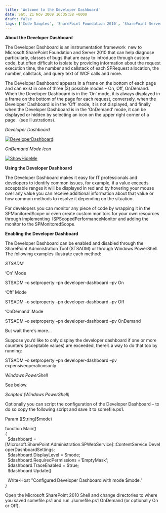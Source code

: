 ```yaml
---
title: 'Welcome to the Developer Dashboard'
date: Sat, 21 Nov 2009 16:35:58 +0000
draft: false
tags: ['Code Samples', 'SharePoint Foundation 2010', 'SharePoint Server 2010', 'Uncategorized', 'Windows Powershell']
---
```


**About the Developer Dashboard**

The Developer Dashboard is an instrumentation framework  new to Microsoft SharePoint Foundation and Server 2010 that can help diagnose particularly, classes of bugs that are easy to introduce through custom code, but often difficult to isolate by providing information about the request execution time, the number and callstack of each SPRequest allocation, the number, callstack, and query text of WCF calls and more.

The Developer Dashboard appears in a frame on the bottom of each page and can exist in one of three (3) possible modes – On, Off, OnDemand.  When the Developer Dashboard is in the ‘On’ mode, it is always displayed in a frame on the bottom of the page for each request, conversely, when the Developer Dashboard is in the ‘Off’ mode, it is not displayed, and finally when the Developer Dashboard is in the ‘OnDemand’ mode, it can be displayed or hidden by selecting an icon on the upper right corner of a page.  (see illustrations).

_Developer Dashboard_

[![DeveloperDashboard](https://msdnshared.blob.core.windows.net/media/TNBlogsFS/BlogFileStorage/blogs_technet/wbaer/WindowsLiveWriter/WelcometotheDeveloperDashboard_E820/DeveloperDashboard_thumb.png "DeveloperDashboard")](https://msdnshared.blob.core.windows.net/media/TNBlogsFS/BlogFileStorage/blogs_technet/wbaer/WindowsLiveWriter/WelcometotheDeveloperDashboard_E820/DeveloperDashboard_2.png)

_OnDemand Mode Icon_

[![ShowHideMe](https://msdnshared.blob.core.windows.net/media/TNBlogsFS/BlogFileStorage/blogs_technet/wbaer/WindowsLiveWriter/WelcometotheDeveloperDashboard_E820/ShowHideMe_thumb_1.png "ShowHideMe")](https://msdnshared.blob.core.windows.net/media/TNBlogsFS/BlogFileStorage/blogs_technet/wbaer/WindowsLiveWriter/WelcometotheDeveloperDashboard_E820/ShowHideMe_4.png) 

**Using the Developer Dashboard**

The Developer Dashboard makes it easy for IT professionals and developers to identify common issues, for example, if a value exceeds acceptable ranges it will be displayed in red and by hovering your mouse over any value you can receive additional information about that value or how common methods to resolve it depending on the situation.

For developers you can monitor any piece of code by wrapping it in the SPMonitoredScope or even create custom monitors for your own resources through implementing  ISPScopedPerformanceMonitor and adding the monitor to the SPMonitoredScope.

**Enabling the Developer Dashboard**

The Developer Dashboard can be enabled and disabled through the SharePoint Administration Tool (STSADM) or through Windows PowerShell.  The following examples illustrate each method:

_STSADM_

‘On’ Mode

STSADM –o setproperty –pn developer-dashboard –pv On

‘Off’ Mode

STSADM –o setproperty –pn developer-dashboard –pv Off

‘OnDemand’ Mode

STSADM –o setproperty –pn developer-dashboard –pv OnDemand

But wait there’s more…

Suppose you’d like to only display the developer dashboard if one or more counters (acceptable values) are exceeded, there’s a way to do that too by running:

STSADM –o setproperty –pn developer-dashboard –pv expensiveoperationsonly

_Windows PowerShell_

See below.

_Scripted (Windows PowerShell)_

Optionally you can script the configuration of the Developer Dashboard – to do so copy the following script and save it to somefile.ps1.

Param (\[String\]$mode)

function Main()  
{  
  $dashboard = \[Microsoft.SharePoint.Administration.SPWebService\]::ContentService.DeveloperDashboardSettings;  
  $dashboard.DisplayLevel = $mode;  
  $dashboard.RequiredPermissions ='EmptyMask';  
  $dashboard.TraceEnabled = $true;  
  $dashboard.Update()

  Write-Host "Configured Developer Dashboard with mode $mode."  
}

Open the Microsoft SharePoint 2010 Shell and change directories to where you saved somefile.ps1 and run ./somefile.ps1 OnDemand (or optionally On or Off).